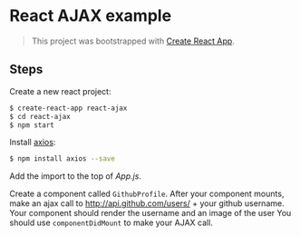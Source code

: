 # React AJAX example

> This project was bootstrapped with [Create React App](https://github.com/facebookincubator/create-react-app).

## Steps

Create a new react project:

```sh
$ create-react-app react-ajax
$ cd react-ajax
$ npm start
```

Install [axios](https://github.com/mzabriskie/axios):

```sh
$ npm install axios --save
```

Add the import to the top of *App.js*.

Create a component called `GithubProfile`. After your component mounts, make an ajax call to http://api.github.com/users/ + your github username. Your component should render the username and an image of the user You should use `componentDidMount` to make your AJAX call.
